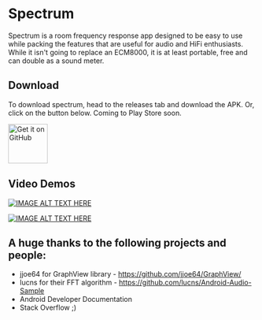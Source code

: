 # Spectrum

Spectrum is a room frequency response app designed to be easy to use while packing the features that are useful for audio and HiFi enthusiasts. While it isn't going to replace an ECM8000, it is at least portable, free and can double as a sound meter. 

## Download
To download spectrum, head to the releases tab and download the APK. Or, click on the button below. Coming to Play Store soon.

<a href="https://github.com/berkcodes/spectrum/releases">
    <img alt="Get it on GitHub"
        height="80"
        src="https://raw.githubusercontent.com/flocke/andOTP/master/assets/badges/get-it-on-github.png" />
</a>

## Video Demos

[![IMAGE ALT TEXT HERE](https://img.youtube.com/vi/7Q6fEFVaRY4/0.jpg)](https://www.youtube.com/watch?v=7Q6fEFVaRY4)

[![IMAGE ALT TEXT HERE](https://img.youtube.com/vi/s2oUlDV67KY/0.jpg)](https://www.youtube.com/watch?v=s2oUlDV67KY)

## A huge thanks to the following projects and people:
* jjoe64 for GraphView library - https://github.com/jjoe64/GraphView/
* lucns for their FFT algorithm - https://github.com/lucns/Android-Audio-Sample
* Android Developer Documentation
* Stack Overflow ;) 

